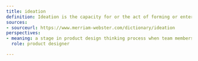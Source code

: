 ```yaml
---
title: ideation
definition: Ideation is the capacity for or the act of forming or entertaining ideas
sources:
- sourceurl: https://www.merriam-webster.com/dictionary/ideation
perspectives:
- meaning: a stage in product design thinking process when team members brainstorms and explores solutions to the problem identified. it is a stage when ideas are generated and evaluated
  role: product designer

---
```

